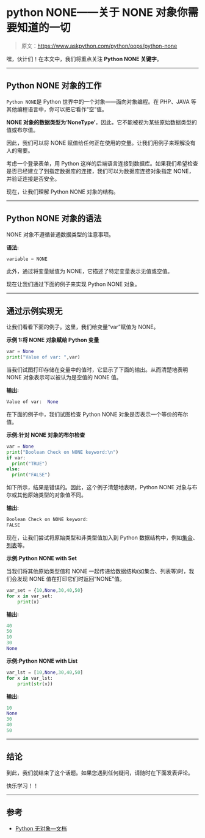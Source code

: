 # python NONE——关于 NONE 对象你需要知道的一切

> 原文：<https://www.askpython.com/python/oops/python-none>

嘿，伙计们！在本文中，我们将重点关注 **Python NONE 关键字**。

* * *

## Python NONE 对象的工作

`Python NONE`是 Python 世界中的一个对象——面向对象编程。在 PHP、JAVA 等其他编程语言中，你可以把它看作“空”值。

**NONE 对象的数据类型为‘NoneType’**，因此，它不能被视为某些原始数据类型的值或布尔值。

因此，我们可以将 NONE 赋值给任何正在使用的变量。让我们用例子来理解没有人的需要。

考虑一个登录表单，用 Python 这样的后端语言连接到数据库。如果我们希望检查是否已经建立了到指定数据库的连接，我们可以为数据库连接对象指定 NONE，并验证连接是否安全。

现在，让我们理解 Python NONE 对象的结构。

* * *

## Python NONE 对象的语法

NONE 对象不遵循普通数据类型的注意事项。

**语法:**

```py
variable = NONE

```

此外，通过将变量赋值为 NONE，它描述了特定变量表示无值或空值。

现在让我们通过下面的例子来实现 Python NONE 对象。

* * *

## 通过示例实现无

让我们看看下面的例子。这里，我们给变量“var”赋值为 NONE。

**示例 1:将 NONE 对象赋给 Python 变量**

```py
var = None
print("Value of var: ",var)

```

当我们试图打印存储在变量中的值时，它显示了下面的输出。从而清楚地表明 NONE 对象表示可以被认为是空值的 NONE 值。

**输出:**

```py
Value of var:  None

```

在下面的例子中，我们试图检查 Python NONE 对象是否表示一个等价的布尔值。

**示例:针对 NONE 对象的布尔检查**

```py
var = None
print("Boolean Check on NONE keyword:\n")
if var:
  print("TRUE")
else:
  print("FALSE")

```

如下所示，结果是错误的。因此，这个例子清楚地表明，Python NONE 对象与布尔或其他原始类型的对象值不同。

**输出:**

```py
Boolean Check on NONE keyword:
FALSE

```

现在，让我们尝试将原始类型和非类型值加入到 Python 数据结构中，例如[集合](https://www.askpython.com/python/set/python-set)、[列表](https://www.askpython.com/python/list/python-list)等。

**示例:Python NONE with Set**

当我们将其他原始类型值和 NONE 一起传递给数据结构(如集合、列表等)时，我们会发现 NONE 值在打印它们时返回“NONE”值。

```py
var_set = {10,None,30,40,50}
for x in var_set:
    print(x)

```

**输出:**

```py
40
50
10
30
None

```

**示例:Python NONE with List**

```py
var_lst = [10,None,30,40,50]
for x in var_lst:
    print(str(x))

```

**输出:**

```py
10
None
30
40
50

```

* * *

## 结论

到此，我们就结束了这个话题。如果您遇到任何疑问，请随时在下面发表评论。

快乐学习！！

* * *

## 参考

*   [Python 无对象—文档](https://docs.python.org/3/c-api/none.html)